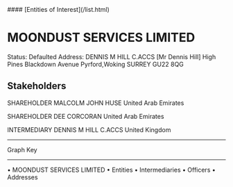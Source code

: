 <link rel="stylesheet" type="text/css" href="../../assets/style.css">
#### [Entities of Interest](/list.html)

# MOONDUST SERVICES LIMITED
Status: Defaulted
Address: DENNIS M HILL C.ACCS [Mr Dennis Hill] High Pines Blackdown Avenue Pyrford,Woking SURREY GU22 8QG

## Stakeholders
SHAREHOLDER
MALCOLM JOHN HUSE
United Arab Emirates


SHAREHOLDER
DEE CORCORAN
United Arab Emirates


INTERMEDIARY
DENNIS M HILL C.ACCS
United Kingdom




---



<div class="legend">
Graph Key
<hr>
<span class="focus">• MOONDUST SERVICES LIMITED</span>
<span class="entity">• Entities</span>
<span class="intermediary">• Intermediaries</span>
<span class="officer">• Officers</span>
<span class="address">• Addresses</span>
</div>


<img src="http://eoi-graphs.s3-website-eu-west-1.amazonaws.com/MOONDUST_SERVICES_LIMITED.png" alt="">

